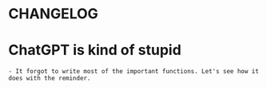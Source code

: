 # CHANGELOG

# ChatGPT is kind of stupid
    - It forgot to write most of the important functions. Let's see how it does with the reminder.
